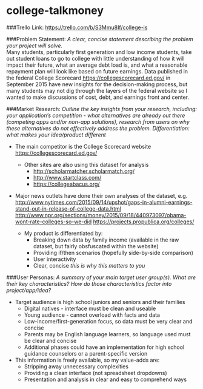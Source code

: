 # college-talkmoney
###Trello Link: <https://trello.com/b/S3Mmu8If/college-is>

###Problem Statement:
_A clear, concise statement describing the problem your project will solve._  
Many students, particularly first generation and low income students, take out student loans to go to college with little understanding of how it will impact their future, what an average debt load is, and what a reasonable repayment plan will look like based on future earnings. Data published in the federal College Scorecard <https://collegescorecard.ed.gov/> in September 2015 have new insights for the decision-making process, but many students may not dig through the layers of the federal website so I wanted to make discussions of cost, debt, and earnings front and center.

###Market Research:
_Outline the key insights from your research, including:
your application’s competition - what alternatives are already out there (competing apps and/or non-app solutions), research from users on why these alternatives do not effectively address the problem. Differentiation: what makes your idea/product different_  
- The main competitor is the College Scorecard website <https://collegescorecard.ed.gov/>
  - Other sites are also using this dataset for analysis
    - <http://scholarmatcher.scholarmatch.org/>
    - <http://www.startclass.com/>
    - <https://collegeabacus.org/>
- Major news outlets have done their own analyses of the dataset, e.g.
<http://www.nytimes.com/2015/09/14/upshot/gaps-in-alumni-earnings-stand-out-in-release-of-college-data.html>
<http://www.npr.org/sections/money/2015/09/18/440973097/obama-wont-rate-colleges-so-we-did>
<https://projects.propublica.org/colleges/>

  - My product is differentiated by:
    - Breaking down data by family income (available in the raw dataset, but fairly obsfuscated within the website)
    - Providing if/then scenarios (hopefully side-by-side comparison)
    - User interactivity
    - Clear, concise _this is why this matters to you_  

###User Personas:
_A summary of your main target user group(s). What are their key characteristics? How do those characteristics factor into project/app/idea?_  
- Target audience is high school juniors and seniors and their families
  - Digital natives - interface must be clean and useable
  - Young audience - cannot overload with facts and data
  - Low-income/first-generation focus, so data must be very clear and concise
  - Parents may be English language learners, so language used must be clear and concise
  - Additional phases could have an implementation for high school guidance counselors or a parent-specific version
- This information is freely available, so my value-adds are:
  - Stripping away unnecessary complexities
  - Providing a clean interface (not spreadsheet dropdowns)
  - Presentation and analysis in clear and easy to comprehend ways
